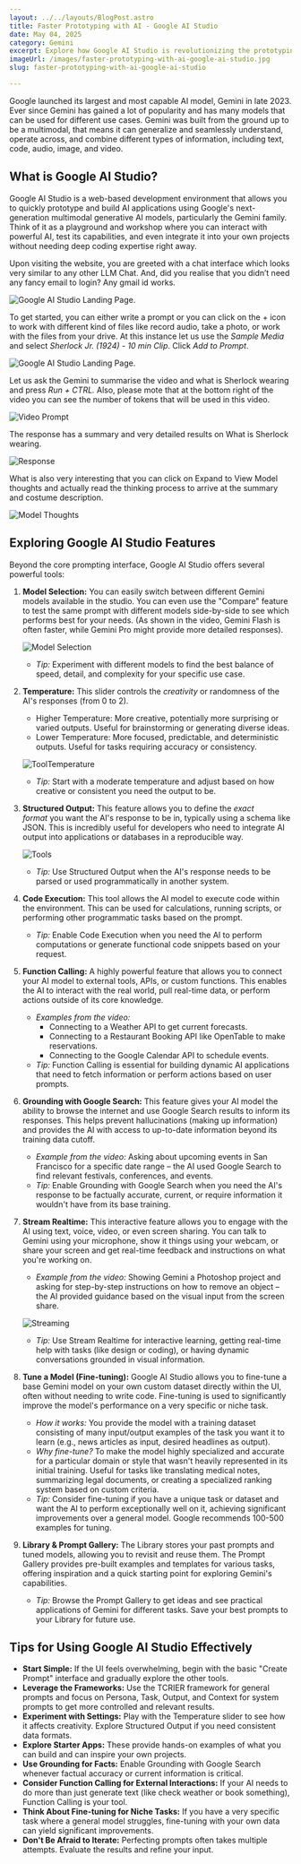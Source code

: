 ```yaml
---
layout: ../../layouts/BlogPost.astro
title: Faster Prototyping with AI - Google AI Studio
date: May 04, 2025
category: Gemini
excerpt: Explore how Google AI Studio is revolutionizing the prototyping process with advanced AI capabilities.
imageUrl: /images/faster-prototyping-with-ai-google-ai-studio.jpg
slug: faster-prototyping-with-ai-google-ai-studio

---
```


Google launched its largest and most capable AI model, Gemini in late 2023. Ever since Gemini has gained a lot of popularity and has many models that can be used for different use cases. Gemini was built from the ground up to be a multimodal, that means it can generalize and seamlessly understand, operate across, and combine different types of information, including text, code, audio, image, and video. 

## What is Google AI Studio?

Google AI Studio is a web-based development environment that allows you to quickly prototype and build AI applications using Google's next-generation multimodal generative AI models, particularly the Gemini family. Think of it as a playground and workshop where you can interact with powerful AI, test its capabilities, and even integrate it into your own projects without needing deep coding expertise right away.

Upon visiting the website, you are greeted with a chat interface which looks very similar to any other LLM Chat. And, did you realise that you didn’t need any fancy email to login? Any gmail id works.

![Google AI Studio Landing Page.](../../assets/blog/faster-prototyping-with-ai-google-ai-studio/Google-AI-Studio-Landing-Page.jpg)

To get started, you can either write a prompt or you can click on the + icon to work with different kind of files like record audio, take a photo, or work with the files from your drive. At this instance let us use the _Sample Media_ and select _Sherlock Jr. (1924) - 10 min Clip_. Click _Add to Prompt_.

![Google AI Studio Landing Page.](../../assets/blog/faster-prototyping-with-ai-google-ai-studio/Working-with-Videos-in-Google-AI-Studio.jpg)

Let us ask the Gemini to summarise the video and what is Sherlock wearing and press _Run + CTRL._ Also, please mote that at the bottom right of the video you can see the number of tokens that will be used in this video.

![Video Prompt](../../assets/blog/faster-prototyping-with-ai-google-ai-studio/Video-Prompt.jpg)

The response has a summary and very detailed results on What is Sherlock wearing. 

![Response](../../assets/blog/faster-prototyping-with-ai-google-ai-studio/Response.jpg)

What is also very interesting that you can click on Expand to View Model thoughts and actually read the thinking process to arrive at the summary and costume description. 

![Model Thoughts](../../assets/blog/faster-prototyping-with-ai-google-ai-studio/Model-Thoughts.jpg)


## Exploring Google AI Studio Features

Beyond the core prompting interface, Google AI Studio offers several powerful tools:

1. **Model Selection:** You can easily switch between different Gemini models available in the studio. You can even use the "Compare" feature to test the same prompt with different models side-by-side to see which performs best for your needs. (As shown in the video, Gemini Flash is often faster, while Gemini Pro might provide more detailed responses).

    ![Model Selection](../../assets/blog/faster-prototyping-with-ai-google-ai-studio/Model-Selection.jpg)

    - *Tip:* Experiment with different models to find the best balance of speed, detail, and complexity for your specific use case.
2. **Temperature:** This slider controls the *creativity* or randomness of the AI's responses (from 0 to 2).
    - Higher Temperature: More creative, potentially more surprising or varied outputs. Useful for brainstorming or generating diverse ideas.
    - Lower Temperature: More focused, predictable, and deterministic outputs. Useful for tasks requiring accuracy or consistency.

    ![ToolTemperature](../../assets/blog/faster-prototyping-with-ai-google-ai-studio/Temperature.jpg)

    - *Tip:* Start with a moderate temperature and adjust based on how creative or consistent you need the output to be.
3. **Structured Output:** This feature allows you to define the *exact format* you want the AI's response to be in, typically using a schema like JSON. This is incredibly useful for developers who need to integrate AI output into applications or databases in a reproducible way.

    ![Tools](../../assets/blog/faster-prototyping-with-ai-google-ai-studio/Tools.jpg)

    - *Tip:* Use Structured Output when the AI's response needs to be parsed or used programmatically in another system.
4. **Code Execution:** This tool allows the AI model to execute code within the environment. This can be used for calculations, running scripts, or performing other programmatic tasks based on the prompt.
    - *Tip:* Enable Code Execution when you need the AI to perform computations or generate functional code snippets based on your request.
5. **Function Calling:** A highly powerful feature that allows you to connect your AI model to external tools, APIs, or custom functions. This enables the AI to interact with the real world, pull real-time data, or perform actions outside of its core knowledge.
    - *Examples from the video:*
        - Connecting to a Weather API to get current forecasts.
        - Connecting to a Restaurant Booking API like OpenTable to make reservations.
        - Connecting to the Google Calendar API to schedule events.
    - *Tip:* Function Calling is essential for building dynamic AI applications that need to fetch information or perform actions based on user prompts.
6. **Grounding with Google Search:** This feature gives your AI model the ability to browse the internet and use Google Search results to inform its responses. This helps prevent hallucinations (making up information) and provides the AI with access to up-to-date information beyond its training data cutoff.
    - *Example from the video:* Asking about upcoming events in San Francisco for a specific date range – the AI used Google Search to find relevant festivals, conferences, and events.
    - *Tip:* Enable Grounding with Google Search when you need the AI's response to be factually accurate, current, or require information it wouldn't have from its base training.
7. **Stream Realtime:** This interactive feature allows you to engage with the AI using text, voice, video, or even screen sharing. You can talk to Gemini using your microphone, show it things using your webcam, or share your screen and get real-time feedback and instructions on what you're working on.
    - *Example from the video:* Showing Gemini a Photoshop project and asking for step-by-step instructions on how to remove an object – the AI provided guidance based on the visual input from the screen share.

    ![Streaming](../../assets/blog/faster-prototyping-with-ai-google-ai-studio/Stream.jpg)

    - *Tip:* Use Stream Realtime for interactive learning, getting real-time help with tasks (like design or coding), or having dynamic conversations grounded in visual information.
8. **Tune a Model (Fine-tuning):** Google AI Studio allows you to fine-tune a base Gemini model on your own custom dataset directly within the UI, often without needing to write code. Fine-tuning is used to significantly improve the model's performance on a very specific or niche task.
    - *How it works:* You provide the model with a training dataset consisting of many input/output examples of the task you want it to learn (e.g., news articles as input, desired headlines as output).
    - *Why fine-tune?* To make the model highly specialized and accurate for a particular domain or style that wasn't heavily represented in its initial training. Useful for tasks like translating medical notes, summarizing legal documents, or creating a specialized ranking system based on custom criteria.
    - *Tip:* Consider fine-tuning if you have a unique task or dataset and want the AI to perform exceptionally well on it, achieving significant improvements over a general model. Google recommends 100-500 examples for tuning.
9. **Library & Prompt Gallery:** The Library stores your past prompts and tuned models, allowing you to revisit and reuse them. The Prompt Gallery provides pre-built examples and templates for various tasks, offering inspiration and a quick starting point for exploring Gemini's capabilities.
    - *Tip:* Browse the Prompt Gallery to get ideas and see practical applications of Gemini for different tasks. Save your best prompts to your Library for future use.



## Tips for Using Google AI Studio Effectively

- **Start Simple:** If the UI feels overwhelming, begin with the basic "Create Prompt" interface and gradually explore the other tools.
- **Leverage the Frameworks:** Use the TCRIER framework for general prompts and focus on Persona, Task, Output, and Context for system prompts to get more controlled and relevant results.
- **Experiment with Settings:** Play with the Temperature slider to see how it affects creativity. Explore Structured Output if you need consistent data formats.
- **Explore Starter Apps:** These provide hands-on examples of what you can build and can inspire your own projects.
- **Use Grounding for Facts:** Enable Grounding with Google Search whenever factual accuracy or current information is critical.
- **Consider Function Calling for External Interactions:** If your AI needs to do more than just generate text (like check weather or book something), Function Calling is your tool.
- **Think About Fine-tuning for Niche Tasks:** If you have a very specific task where a general model struggles, fine-tuning with your own data can yield significant improvements.
- **Don't Be Afraid to Iterate:** Perfecting prompts often takes multiple attempts. Evaluate the results and refine your input.